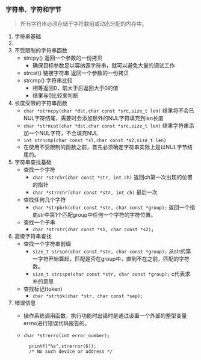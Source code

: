 ### 字符串、字符和字节
> 所有字符串必须存储于字符数组或动态分配的内存中。
  
1. 字符串基础
2. 
3. 不受限制的字符串函数
	- strcpy()	返回一个参数的一份拷贝
		+ 确保目标参数足以容纳源字符串，就可以避免大量的调试工作
	- strcat() 链接字符串 返回一个参数的一份拷贝
	- strcmp() 字符串比较
		+ 相等返回0，前大于后返回大于0的值
		+ 结果与0比较来判断
4. 长度受限的字符串函数
	- `char *strncpy(char *dst,char const *src,size_t len)`		结果将不会已NUL字符结尾，需要时会添加额外的NUL字符填充到len长度
	- `char *strncat(char *dst,char const *src,size_t len)`		结果字符串添加一个NUL字符，不会填充NUL
	- `int strncmp(char const *sl,char const *s2,size_t len)`
	- 在使用不受限制的函数之前，首先必须确定字符串实际上是以NUL字节结尾的。
5. 字符串查找基础
	- 查找一个字符
		+ `char *strchr(char const *str, int ch)`	返回ch第一次出现的位置的指针
		+ `char *strrchr(char const *str, int ch)`	最后一次
	- 查找任何几个字符
		+ `char *strpbrk(char const *str, char const *group);`	返回一个指向str中第1个匹配group中任何一个字符的字符位置。
	- 查找一个子串
		+ `char *strstr(char const *s1, char const *s2);`
6. 高级字符串查找
	- 查找一个字符串前缀
		+ `size_t strspn(char const *str, char const *group);` 从str的第一字符开始算起，匹配是否在group中，直到不在之前，匹配的字符数。
		+ `size_t strcspn(char const *str, char const *group);`	c代表求补的意思
	- 查找标记(token)
		+ `char *strtok(char *str, char const *sep);`
7. 错误信息
	- 操作系统调用函数，执行功能时出错时是通过设置一个外部的整型变量errno进行错误代码报告的。
	- `char *strerro(int error_number);`
		
			printf("%s",strerror(6));
			/* No such device or address */
		 